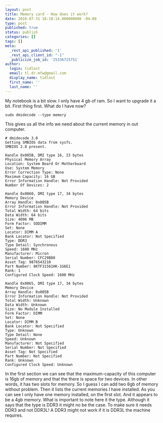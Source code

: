 ```yaml
---
layout: post
title: Memory card - How does it work?
date: 2016-07-31 16:18:14.000000000 -04:00
type: post
published: true
status: publish
categories: []
tags: []
meta:
  _rest_api_published: '1'
  _rest_api_client_id: "-1"
  _publicize_job_id: '25336725751'
author:
  login: tidlost
  email: tl.dr.mfw@gmail.com
  display_name: tidlost
  first_name: ''
  last_name: ''
---
```


My notebook is a bit slow. I only have 4 gb of ram. So I want to upgrade it a bit.
First thing first. What do I have now?

```
sudo dmidecode --type memory
```

This gives us all the info we need about the current memory in out computer.

```
# dmidecode 3.0
Getting SMBIOS data from sysfs.
SMBIOS 2.8 present.

Handle 0x005B, DMI type 16, 23 bytes
Physical Memory Array
Location: System Board Or Motherboard
Use: System Memory
Error Correction Type: None
Maximum Capacity: 16 GB
Error Information Handle: Not Provided
Number Of Devices: 2

Handle 0x0060, DMI type 17, 34 bytes
Memory Device
Array Handle: 0x005B
Error Information Handle: Not Provided
Total Width: 64 bits
Data Width: 64 bits
Size: 4096 MB
Form Factor: SODIMM
Set: None
Locator: DIMM A
Bank Locator: Not Specified
Type: DDR3
Type Detail: Synchronous
Speed: 1600 MHz
Manufacturer: Micron
Serial Number: CFC29B80
Asset Tag: 9876543210
Part Number: 8KTF31561HK-1G6E1
Rank: 1
Configured Clock Speed: 1600 MHz

Handle 0x0065, DMI type 17, 34 bytes
Memory Device
Array Handle: 0x005B
Error Information Handle: Not Provided
Total Width: Unknown
Data Width: Unknown
Size: No Module Installed
Form Factor: DIMM
Set: None
Locator: DIMM B
Bank Locator: Not Specified
Type: Unknown
Type Detail: None
Speed: Unknown
Manufacturer: Not Specified
Serial Number: Not Specified
Asset Tag: Not Specified
Part Number: Not Specified
Rank: Unknown
Configured Clock Speed: Unknown
```


In the first section we can see that the maximum-capacity of this computer is 16gb of memory and that the there is space for two devices. In other words, it has two slots for memory. So I guess I can add two 8gb of memory without problem.
Then it lists the current memories I have installed. As you can see I only have one memory installed, on the first slot. And it appears to be a 4gb memory. What is important to note here it the type. Although it says that the type is DDR3 it might no be the case. To make sure it needs DDR3 and not DDR3L! A DDR3 might not work if it is DDR3L the machine requires.
